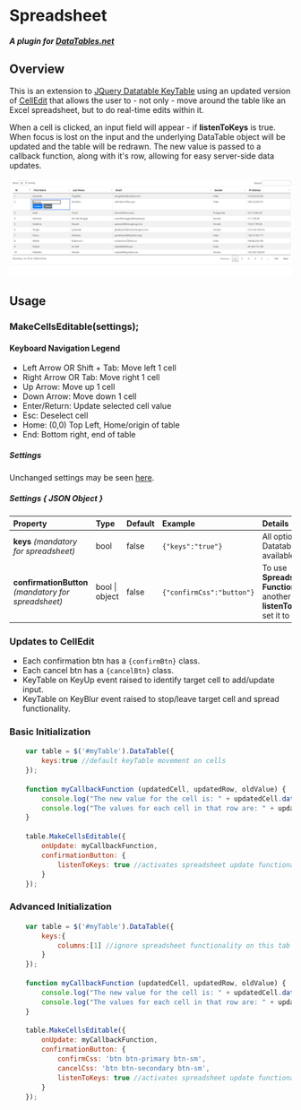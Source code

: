 ﻿# Spreadsheet
##### A plugin for [DataTables.net](https://datatables.net) 
## Overview
This is an extension to [JQuery Datatable KeyTable](https://datatables.net/extensions/keytable/) using an updated version of [CellEdit](https://github.com/ejbeaty/CellEdit) that allows the user to - not only - move around the table like an Excel spreadsheet, but to do real-time edits within it.

When a cell is clicked, an input field will appear - if **listenToKeys** is true. When focus is lost on the input and the underlying DataTable object will be updated and the table will be redrawn. The new value is passed to a callback function, along with it's row, allowing for easy server-side data updates. 

![Example image](Sample-Spreadsheet.png "Example")

## Usage
### MakeCellsEditable(settings);

#### Keyboard Navigation Legend
- Left Arrow OR Shift + Tab: Move left 1 cell
- Right Arrow OR Tab: Move right 1 cell
- Up Arrow: Move up 1 cell
- Down Arrow: Move down 1 cell
- Enter/Return: Update selected cell value
- Esc: Deselect cell
- Home: (0,0) Top Left, Home/origin of table
- End: Bottom right, end of table


##### Settings
Unchanged settings may be seen [here](https://github.com/ejbeaty/CellEdit/blob/master/README.md#usage).

##### Settings { JSON Object  }
Property | Type | Default | Example | Details  
:------ | :------ | :------ | :-----| :------
**keys** _(mandatory for spreadsheet)_| bool | false | ```{"keys":"true"}``` | All options from Datatable.KeyTable available.
**confirmationButton** _(mandatory for spreadsheet)_| bool &#124; object | false | ```{"confirmCss":"button"}``` | To use  **Spreadsheet Functionality**, add another property **listenToKeys** and set it to true.

### Updates to CellEdit
- Each confirmation btn has a ```{confirmBtn}``` class.
- Each cancel btn has a ```{cancelBtn}``` class.
- KeyTable on KeyUp event raised to identify target cell to add/update input.
- KeyTable on KeyBlur event raised to stop/leave target cell and spread functionality.

### Basic Initialization
```javascript
    var table = $('#myTable').DataTable({
        keys:true //default keyTable movement on cells
    });

    function myCallbackFunction (updatedCell, updatedRow, oldValue) {
        console.log("The new value for the cell is: " + updatedCell.data());
        console.log("The values for each cell in that row are: " + updatedRow.data());
    }

    table.MakeCellsEditable({
        onUpdate: myCallbackFunction,
        confirmationButton: {
            listenToKeys: true //activates spreadsheet update functionality
        }
    });
```

### Advanced Initialization
```javascript
    var table = $('#myTable').DataTable({
        keys:{
            columns:[1] //ignore spreadsheet functionality on this tab
        }
    });

    function myCallbackFunction (updatedCell, updatedRow, oldValue) {
        console.log("The new value for the cell is: " + updatedCell.data());
        console.log("The values for each cell in that row are: " + updatedRow.data());
    }

    table.MakeCellsEditable({
        onUpdate: myCallbackFunction,
        confirmationButton: {
            confirmCss: 'btn btn-primary btn-sm',
            cancelCss: 'btn btn-secondary btn-sm',
            listenToKeys: true //activates spreadsheet update functionality
        }        
    });
```